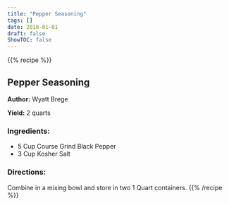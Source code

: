 ```yaml
---
title: "Pepper Seasoning"
tags: []
date: 2018-01-01
draft: false
ShowTOC: false
---
```


{{% recipe %}}

## Pepper Seasoning

**Author:** Wyatt Brege

**Yield:** 2 quarts


### Ingredients:

-   5 Cup Course Grind Black Pepper
-   3 Cup Kosher Salt

### Directions: 

Combine in a mixing bowl and store in two 1 Quart containers.
{{% /recipe %}}
